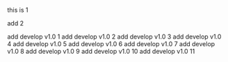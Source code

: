 this is 1

add 2

add develop v1.0  1
add develop v1.0  2
add develop v1.0  3
add develop v1.0  4
add develop v1.0  5
add develop v1.0  6
add develop v1.0  7
add develop v1.0  8
add develop v1.0  9
add develop v1.0  10
add develop v1.0  11
